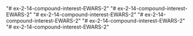 "# ex-2-14-compound-interest-EWARS-2" 
"# ex-2-14-compound-interest-EWARS-2" 
"# ex-2-14-compound-interest-EWARS-2" 
"# ex-2-14-compound-interest-EWARS-2" 
"# ex-2-14-compound-interest-EWARS-2" 
"# ex-2-14-compound-interest-EWARS-2" 
